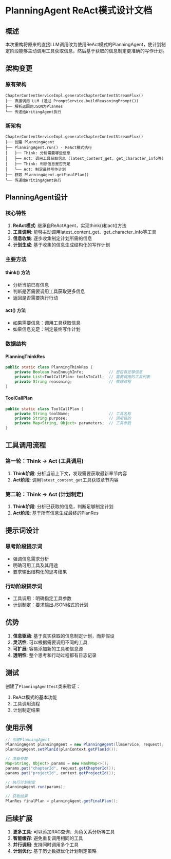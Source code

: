 # PlanningAgent ReAct模式设计文档

## 概述

本次重构将原来的直接LLM调用改为使用ReAct模式的PlanningAgent，使计划制定阶段能够主动调用工具获取信息，然后基于获取的信息制定更准确的写作计划。

## 架构变更

### 原有架构
```
ChapterContentServiceImpl.generateChapterContentStreamFlux()
├── 直接调用 LLM (通过 PromptService.buildReasoningPrompt())
├── 解析返回的JSON为PlanRes
└── 传递给WritingAgent执行
```

### 新架构
```
ChapterContentServiceImpl.generateChapterContentStreamFlux()
├── 创建 PlanningAgent
├── PlanningAgent.run() - ReAct模式执行
│   ├── Think: 分析需要哪些信息
│   ├── Act: 调用工具获取信息 (latest_content_get, get_character_info等)
│   ├── Think: 判断信息是否充足
│   └── Act: 制定最终写作计划
├── 获取 PlanningAgent.getFinalPlan()
└── 传递给WritingAgent执行
```

## PlanningAgent设计

### 核心特性

1. **ReAct模式**: 继承自ReActAgent，实现think()和act()方法
2. **工具调用**: 能够主动调用latest_content_get、get_character_info等工具
3. **信息收集**: 逐步收集制定计划所需的信息
4. **计划生成**: 基于收集的信息生成结构化的写作计划

### 主要方法

#### think() 方法
- 分析当前已有信息
- 判断是否需要调用工具获取更多信息
- 返回是否需要执行行动

#### act() 方法
- 如果需要信息：调用工具获取信息
- 如果信息充足：制定最终写作计划

### 数据结构

#### PlanningThinkRes
```java
public static class PlanningThinkRes {
    private Boolean hasEnoughInfo;           // 是否有足够信息
    private List<ToolCallPlan> toolsToCall;  // 需要调用的工具列表
    private String reasoning;                // 推理过程
}
```

#### ToolCallPlan
```java
public static class ToolCallPlan {
    private String toolName;                 // 工具名称
    private String purpose;                  // 调用目的
    private Map<String, Object> parameters;  // 工具参数
}
```

## 工具调用流程

### 第一轮：Think -> Act (工具调用)
1. **Think阶段**: 分析当前上下文，发现需要获取最新章节内容
2. **Act阶段**: 调用`latest_content_get`工具获取章节内容

### 第二轮：Think -> Act (计划制定)
1. **Think阶段**: 分析已获取的信息，判断足够制定计划
2. **Act阶段**: 基于所有信息生成最终的PlanRes

## 提示词设计

### 思考阶段提示词
- 强调信息需求分析
- 明确可用工具及其用途
- 要求输出结构化的思考结果

### 行动阶段提示词
- 工具调用：明确指定工具参数
- 计划制定：要求输出JSON格式的计划

## 优势

1. **信息驱动**: 基于真实获取的信息制定计划，而非假设
2. **灵活性**: 可以根据需要调用不同的工具
3. **可扩展**: 容易添加新的工具和信息源
4. **透明性**: 整个思考和行动过程都有日志记录

## 测试

创建了`PlanningAgentTest`类来验证：
1. ReAct模式的基本功能
2. 工具调用流程
3. 计划制定结果

## 使用示例

```java
// 创建PlanningAgent
PlanningAgent planningAgent = new PlanningAgent(llmService, request);
planningAgent.setPlanId(planContext.getPlanId());

// 准备参数
Map<String, Object> params = new HashMap<>();
params.put("chapterId", request.getChapterId());
params.put("projectId", context.getProjectId());

// 执行计划制定
planningAgent.run(params);

// 获取结果
PlanRes finalPlan = planningAgent.getFinalPlan();
```

## 后续扩展

1. **更多工具**: 可以添加RAG查询、角色关系分析等工具
2. **智能缓存**: 避免重复调用相同的工具
3. **并行调用**: 支持同时调用多个工具
4. **计划优化**: 基于历史数据优化计划制定策略 